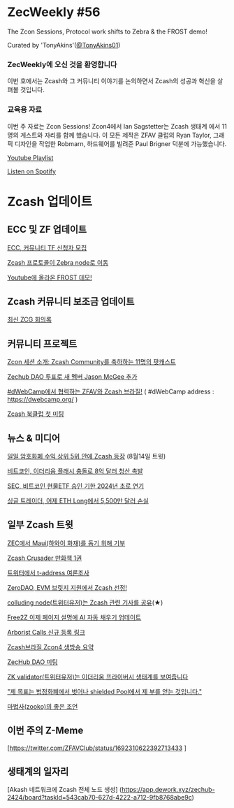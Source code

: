 # ZecWeekly #56

The Zcon Sessions, Protocol work shifts to Zebra & the FROST demo!

Curated by 'TonyAkins'([@TonyAkins01](https://twitter.com/TonyAkins01))

### ZecWeekly에 오신 것을 환영합니다

이번 호에서는 Zcash와 그 커뮤니티 이야기를 논의하면서 Zcash의 성공과 혁신을 살펴볼 것입니다.

### 교육용 자료

이번 주 자료는 Zcon Sessions! Zcon4에서 Ian Sagstetter는 Zcash 생태계 에서 11명의 게스트와 자리를 함께 했습니다. 이 모든 제작은 ZFAV 클럽의 Ryan Taylor, 그래픽 디자인을 작업한 Robmarn, 하드웨어를 빌려준 Paul Brigner 덕분에 가능했습니다. 

[Youtube Playlist](https://www.youtube.com/playlist?list=PL6_epn0lASLETDcJuANXph_fO3_z5wt-B)

[Listen on Spotify](https://open.spotify.com/show/3teWxE0EQaeohCM268Lpnf?si=2d981656c0b744c7)

# Zcash 업데이트

## ECC 및 ZF 업데이트

[ECC, 커뮤니티 TF 신청자 모집](https://twitter.com/ElectricCoinCo/status/1691505848990703628)

[Zcash 프로토콜이 Zebra node로 이동](https://twitter.com/ElectricCoinCo/status/1691123462868516864)

[Youtube에 올라온 FROST 데모!](https://www.youtube.com/watch?v=xvzESdDtczo)


## Zcash 커뮤니티 보조금 업데이트

[최신 ZCG 회의록](https://forum.zcashcommunity.com/t/zcash-community-grants-meeting-minutes-7-24-23/45307)


## 커뮤니티 프로젝트

[Zcon 세션 소개: Zcash Community를 축하하는 11명의 팟캐스트](https://twitter.com/zcash/status/1691670784542966020)

[Zechub DAO 투표로 새 멤버 Jason McGee 추가](https://vote.zechub.xyz)

[#dWebCamp에서 협력하는 ZFAV와 Zcash 브라질!](https://twitter.com/ZFAVClub/status/1692289261263868271)
 ( #dWebCamp address : https://dwebcamp.org/ )

[Zcash 북클럽 첫 미팅](https://zcashambassadors.com/event/zcash-book-club-first-meeting/)


## 뉴스 & 미디어

[일일 암호화폐 수익 상위 5위 안에 Zcash 등장](https://twitter.com/AltCryptoGems/status/1691000767279210497)
 (8월14일 트윗)

[비트코인, 이더리움 플래시 충돌로 8억 달러 청산 촉발](https://decrypt.co/152872/bitcoin-ethereum-flash-crash-triggers-800-million-liquidations)

[SEC, 비트코인 현물ETF 승인 기한 2024년 초로 연기](https://cryptonews.net/news/bitcoin/21443420/)

[싱글 트레이더, 어제 ETH Long에서 5,500만 달러 손실](https://www.coindesk.com/markets/2023/08/18/single-trader-lost-55m-on-ether-long-yesterday/)



## 일부 Zcash 트윗

[ZEC에서 Maui(하와이 화재)를 돕기 위해 기부](https://twitter.com/zooko/status/1691515131212230656)

[Zcash Crusader 만화책 1권](https://twitter.com/ZcashCrusader/status/1691918528155402450)

[트위터에서 t-address 여론조사](https://twitter.com/In4Crypto/status/1691786660810281131)

[ZeroDAO, EVM 브릿지 지원에서 Zcash 선정!](https://twitter.com/zerodaoHQ/status/1691098628268670976)

[colluding node(트위터유저)는 Zcash 관련 기사를 공유](https://twitter.com/colludingnode/status/1692756298129895922)(★)

[Free2Z 이제 페이지 설명에 AI 자동 채우기 업데이트](https://twitter.com/free2zcash/status/1691856945983222056)

[Arborist Calls 신규 등록 링크](https://zfnd.org/arborist-calls/)

[Zcash브라질 Zcon4 생방송 요약](https://twitter.com/pedamerico/status/1691590595523809303)

[ZecHub DAO 미팅](https://twitter.com/pedamerico/status/1691477405825679360)

[ZK validator(트위터유저)는 이더리움 프라이버시 생태계를 보여줍니다](https://twitter.com/ZKValidator/status/1692997435176448004)

["제 목표는 법정화폐에서 벗어나 shielded Pool에서 제 부를 얻는 것입니다."](https://twitter.com/zkSnak3/status/1692698056225911063)

[마법사(zooko)의 좋은 조언](https://twitter.com/ZforZcash/status/1693236972192510143)



## 이번 주의 Z-Meme

[https://twitter.com/ZFAVClub/status/1692310622392713433 ]




## 생태계의 일자리

[Akash 네트워크에 Zcash 전체 노드 생성] (https://app.dework.xyz/zechub-2424/board?taskId=543cab70-627d-4222-a712-9fb8768abe9c)
